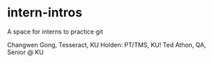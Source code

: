 
# intern-intros
A space for interns to practice git


Changwen Gong, Tesseract, KU
Holden: PT/TMS, KU!
Ted Athon, QA, Senior @ KU
